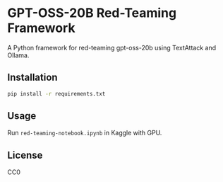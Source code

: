 # GPT-OSS-20B Red-Teaming Framework
A Python framework for red-teaming gpt-oss-20b using TextAttack and Ollama.

## Installation
```bash
pip install -r requirements.txt
```

## Usage
Run `red-teaming-notebook.ipynb` in Kaggle with GPU.

## License
CC0
